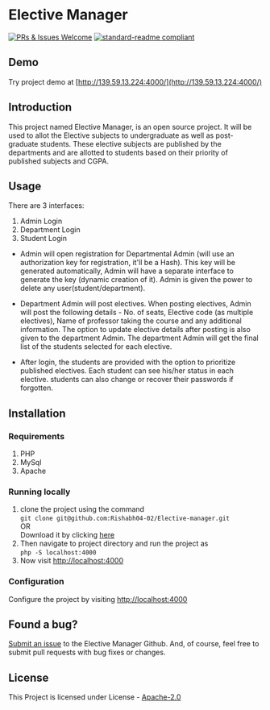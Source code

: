 [welcom-badge]:  https://img.shields.io/badge/PRs%20&%20Issues-welcome-brightgreen.svg?style=flat-square
[welcome-link]:  https://github.com/Rishabh04-02/Elective-manager/pulls?style=flat-square
[standard-readme-badge]:  https://img.shields.io/badge/readme%20style-standard-brightgreen.svg?style=flat-square
[standard-readme-link]:   https://github.com/RichardLitt/standard-readme?style=flat-square
[rishabh04-02-link]:	https://github.com/Rishabh04-02
[rishabh04-02-img]:	https://avatars2.githubusercontent.com/u/12505795?v=4&s=460
[shubhammachal-link]:	https://github.com/shubhammachal
[shubhammachal-img]:	https://avatars2.githubusercontent.com/u/14860320?v=4&s=460
[abhishek-link]:	https://github.com/Abhishek-sopho
[abhishek-img]:	https://avatars3.githubusercontent.com/u/16971378?v=4&s=460

# Elective Manager 
[![PRs & Issues Welcome][welcom-badge]][welcome-link]
[![standard-readme compliant][standard-readme-badge]][standard-readme-link]

## Demo
Try project demo at [http://139.59.13.224:4000/](http://139.59.13.224:4000/)

## Introduction
This project named Elective Manager, is an open source project. It will be used to allot the Elective subjects to undergraduate as well as post-graduate students. These elective subjects are published by the departments and are allotted to students based on their priority of published subjects and CGPA. 

## Usage
There are 3 interfaces:
1. Admin Login
2. Department Login
3. Student Login

* Admin will open registration for Departmental Admin (will use an authorization key for registration, it'll be a Hash). This key will be generated automatically, Admin will have a separate interface to generate the key (dynamic creation of it). Admin is given the power to delete any user(student/department).

* Department Admin will post electives. When posting electives, Admin will post the following details - No. of seats, Elective code (as multiple electives), Name of professor taking the course and any additional information. The option to update elective details after posting is also given to the department Admin. The department Admin will get the final list of the students selected for each elective.

* After login, the students are provided with the option to prioritize published electives. Each student can see his/her status in each elective. students can also change or recover their passwords if forgotten.

## Installation

### Requirements

1. PHP
2. MySql
3. Apache

### Running locally
1. clone the project using the command<br>
``git clone git@github.com:Rishabh04-02/Elective-manager.git
``
<br>OR <br>
Download it by clicking [here](https://github.com/Rishabh04-02/Elective-manager/archive/master.zip)
2. Then navigate to project directory and run the project as<br>
``php -S localhost:4000
``
3. Now visit [http://localhost:4000](http://localhost:4000)

### Configuration
Configure the project by visiting [http://localhost:4000](http://localhost:4000/)


## Found a bug?
[Submit an issue](https://github.com/Rishabh04-02/Elective-manager/issues) to the Elective Manager Github. And, of course, feel free to submit pull requests with bug fixes or changes.



## License
This Project is licensed under License - [Apache-2.0](https://github.com/Rishabh04-02/Elective-manager/blob/master/LICENSE.md)
